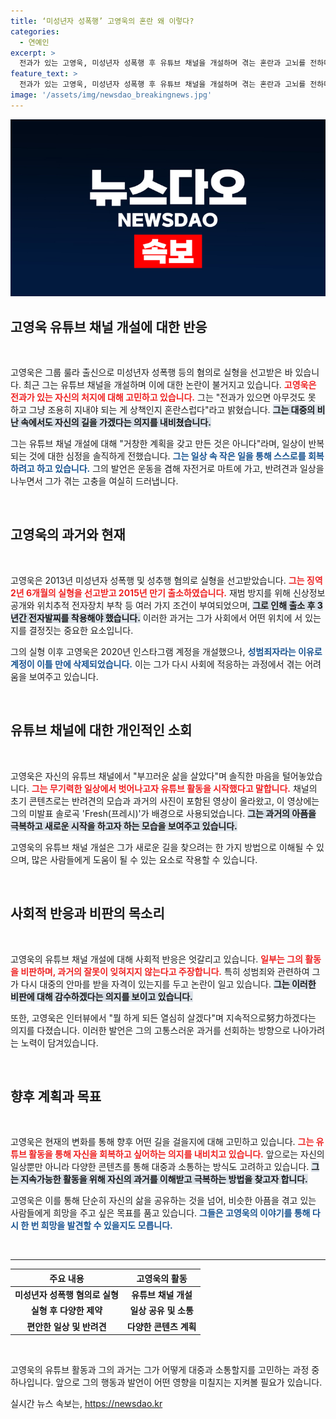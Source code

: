 ```yaml
---
title: ‘미성년자 성폭행’ 고영욱의 혼란 왜 이렇다?
categories:
  - 연예인
excerpt: >
  전과가 있는 고영욱, 미성년자 성폭행 후 유튜브 채널을 개설하며 겪는 혼란과 고뇌를 전하다! 그의 일상은 단순하지만, 새로운 시작을 위한 열망이 담겨 있다. 클릭해 그의 이야기를 만나보세요!
feature_text: >
  전과가 있는 고영욱, 미성년자 성폭행 후 유튜브 채널을 개설하며 겪는 혼란과 고뇌를 전하다! 그의 일상은 단순하지만, 새로운 시작을 위한 열망이 담겨 있다. 클릭해 그의 이야기를 만나보세요!
image: '/assets/img/newsdao_breakingnews.jpg'
---
```


<p><img src="/assets/img/newsdao_breakingnews.jpg" alt="flaretime 속보" /></p>

<h2 data-ke-size="size26">고영욱 유튜브 채널 개설에 대한 반응</h2>

<p data-ke-size="size16">&nbsp;</p>

<p>고영욱은 그룹 룰라 출신으로 미성년자 성폭행 등의 혐의로 실형을 선고받은 바 있습니다. 최근 그는 유튜브 채널을 개설하며 이에 대한 논란이 불거지고 있습니다. <b><span style="color: #ee2323;">고영욱은 전과가 있는 자신의 처지에 대해 고민하고 있습니다.</span></b> 그는 "전과가 있으면 아무것도 못 하고 그냥 조용히 지내야 되는 게 상책인지 혼란스럽다"라고 밝혔습니다. <b><span style="background-color: #21538527;">그는 대중의 비난 속에서도 자신의 길을 가겠다는 의지를 내비쳤습니다.</span></b></p>

<p>그는 유튜브 채널 개설에 대해 "거창한 계획을 갖고 만든 것은 아니다"라며, 일상이 반복되는 것에 대한 심정을 솔직하게 전했습니다. <b><span style="color: #1a5490;">그는 일상 속 작은 일을 통해 스스로를 회복하려고 하고 있습니다.</span></b> 그의 발언은 운동을 겸해 자전거로 마트에 가고, 반려견과 일상을 나누면서 그가 겪는 고충을 여실히 드러냅니다.</p>

<p data-ke-size="size16">&nbsp;</p>

<h2 data-ke-size="size26">고영욱의 과거와 현재</h2>

<p data-ke-size="size16">&nbsp;</p>

<p>고영욱은 2013년 미성년자 성폭행 및 성추행 혐의로 실형을 선고받았습니다. <b><span style="color: #ee2323;">그는 징역 2년 6개월의 실형을 선고받고 2015년 만기 출소하였습니다.</span></b> 재범 방지를 위해 신상정보 공개와 위치추적 전자장치 부착 등 여러 가지 조건이 부여되었으며, <b><span style="background-color: #21538527;">그로 인해 출소 후 3년간 전자발찌를 착용해야 했습니다.</span></b> 이러한 과거는 그가 사회에서 어떤 위치에 서 있는지를 결정짓는 중요한 요소입니다.</p>

<p>그의 실형 이후 고영욱은 2020년 인스타그램 계정을 개설했으나, <b><span style="color: #1a5490;">성범죄자라는 이유로 계정이 이틀 만에 삭제되었습니다.</span></b> 이는 그가 다시 사회에 적응하는 과정에서 겪는 어려움을 보여주고 있습니다.</p>

<p data-ke-size="size16">&nbsp;</p>

<h2 data-ke-size="size26">유튜브 채널에 대한 개인적인 소회</h2>

<p data-ke-size="size16">&nbsp;</p>

<p>고영욱은 자신의 유튜브 채널에서 "부끄러운 삶을 살았다"며 솔직한 마음을 털어놓았습니다. <b><span style="color: #ee2323;">그는 무기력한 일상에서 벗어나고자 유튜브 활동을 시작했다고 말합니다.</span></b> 채널의 초기 콘텐츠로는 반려견의 모습과 과거의 사진이 포함된 영상이 올라왔고, 이 영상에는 그의 미발표 솔로곡 'Fresh(프레시)'가 배경으로 사용되었습니다. <b><span style="background-color: #21538527;">그는 과거의 아픔을 극복하고 새로운 시작을 하고자 하는 모습을 보여주고 있습니다.</span></b></p>

<p>고영욱의 유튜브 채널 개설은 그가 새로운 길을 찾으려는 한 가지 방법으로 이해될 수 있으며, 많은 사람들에게 도움이 될 수 있는 요소로 작용할 수 있습니다.</p>

<p data-ke-size="size16">&nbsp;</p>

<h2 data-ke-size="size26">사회적 반응과 비판의 목소리</h2>

<p data-ke-size="size16">&nbsp;</p>

<p>고영욱의 유튜브 채널 개설에 대해 사회적 반응은 엇갈리고 있습니다. <b><span style="color: #ee2323;">일부는 그의 활동을 비판하며, 과거의 잘못이 잊혀지지 않는다고 주장합니다.</span></b> 특히 성범죄와 관련하여 그가 다시 대중의 안마를 받을 자격이 있는지를 두고 논란이 일고 있습니다. <b><span style="background-color: #21538527;">그는 이러한 비판에 대해 감수하겠다는 의지를 보이고 있습니다.</span></b></p>

<p>또한, 고영욱은 인터뷰에서 "뭘 하게 되든 열심히 살겠다"며 지속적으로努力하겠다는 의지를 다졌습니다. 이러한 발언은 그의 고통스러운 과거를 선회하는 방향으로 나아가려는 노력이 담겨있습니다.</p>

<p data-ke-size="size16">&nbsp;</p>

<h2 data-ke-size="size26">향후 계획과 목표</h2>

<p data-ke-size="size16">&nbsp;</p>

<p>고영욱은 현재의 변화를 통해 향후 어떤 길을 걸을지에 대해 고민하고 있습니다. <b><span style="color: #ee2323;">그는 유튜브 활동을 통해 자신을 회복하고 싶어하는 의지를 내비치고 있습니다.</span></b> 앞으로는 자신의 일상뿐만 아니라 다양한 콘텐츠를 통해 대중과 소통하는 방식도 고려하고 있습니다. <b><span style="background-color: #21538527;">그는 지속가능한 활동을 위해 자신의 과거를 이해받고 극복하는 방법을 찾고자 합니다.</span></b></p>

<p>고영욱은 이를 통해 단순히 자신의 삶을 공유하는 것을 넘어, 비슷한 아픔을 겪고 있는 사람들에게 희망을 주고 싶은 목표를 품고 있습니다. <b><span style="color: #1a5490;">그들은 고영욱의 이야기를 통해 다시 한 번 희망을 발견할 수 있을지도 모릅니다.</span></b></p>

<p data-ke-size="size16">&nbsp;</p>

<hr />

<table style="width: 100%;">
  <thead>
    <tr>
      <th style="text-align: center;"><b>주요 내용</b></th>
      <th style="text-align: center;"><b>고영욱의 활동</b></th>
    </tr>
  </thead>
  <tbody>
    <tr>
      <td style="text-align: center; height: 17px;"><b>미성년자 성폭행 혐의로 실형</b></td>
      <td style="text-align: center; height: 17px;"><b>유튜브 채널 개설</b></td>
    </tr>
    <tr>
      <td style="text-align: center; height: 17px;"><b>실형 후 다양한 제약</b></td>
      <td style="text-align: center; height: 17px;"><b>일상 공유 및 소통</b></td>
    </tr>
    <tr>
      <td style="text-align: center; height: 17px;"><b>편안한 일상 및 반려견</b></td>
      <td style="text-align: center; height: 17px;"><b>다양한 콘텐츠 계획</b></td>
    </tr>
  </tbody>
</table>

<p data-ke-size="size16">&nbsp;</p>

<p>고영욱의 유튜브 활동과 그의 과거는 그가 어떻게 대중과 소통할지를 고민하는 과정 중 하나입니다. 앞으로 그의 행동과 발언이 어떤 영향을 미칠지는 지켜볼 필요가 있습니다.</p>
실시간 뉴스 속보는, <a href="https://newsdao.kr" rel="dofollow">https://newsdao.kr</a>


